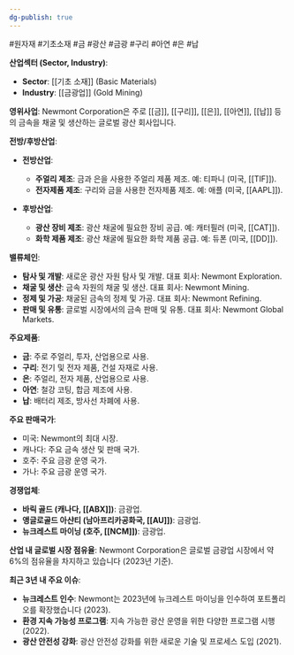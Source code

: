```yaml
---
dg-publish: true
---
```

#원자재 #기초소재 #금 #광산 #금광 #구리 #아연 #은 #납 

**산업섹터 (Sector, Industry)**:

- **Sector**: [[기초 소재]] (Basic Materials)
- **Industry**: [[금광업]] (Gold Mining)

**영위사업**: Newmont Corporation은 주로 [[금]], [[구리]], [[은]], [[아연]], [[납]] 등의 금속을 채굴 및 생산하는 글로벌 광산 회사입니다.

**전방/후방산업**:

- **전방산업**:
    - **주얼리 제조**: 금과 은을 사용한 주얼리 제품 제조. 예: 티파니 (미국, [[TIF]]).
    - **전자제품 제조**: 구리와 금을 사용한 전자제품 제조. 예: 애플 (미국, [[AAPL]]).
      
- **후방산업**:
    - **광산 장비 제조**: 광산 채굴에 필요한 장비 공급. 예: 캐터필러 (미국, [[CAT]]).
    - **화학 제품 제조**: 광산 채굴에 필요한 화학 제품 공급. 예: 듀폰 (미국, [[DD]]).

**밸류체인**:

- **탐사 및 개발**: 새로운 광산 자원 탐사 및 개발. 대표 회사: Newmont Exploration.
- **채굴 및 생산**: 금속 자원의 채굴 및 생산. 대표 회사: Newmont Mining.
- **정제 및 가공**: 채굴된 금속의 정제 및 가공. 대표 회사: Newmont Refining.
- **판매 및 유통**: 글로벌 시장에서의 금속 판매 및 유통. 대표 회사: Newmont Global Markets.

**주요제품**:

- **금**: 주로 주얼리, 투자, 산업용으로 사용.
- **구리**: 전기 및 전자 제품, 건설 자재로 사용.
- **은**: 주얼리, 전자 제품, 산업용으로 사용.
- **아연**: 철강 코팅, 합금 제조에 사용.
- **납**: 배터리 제조, 방사선 차폐에 사용.

**주요 판매국가**:

- 미국: Newmont의 최대 시장.
- 캐나다: 주요 금속 생산 및 판매 국가.
- 호주: 주요 금광 운영 국가.
- 가나: 주요 금광 운영 국가.

**경쟁업체**:

- **바릭 골드 (캐나다, [[ABX]])**: 금광업.
- **앵글로골드 아샨티 (남아프리카공화국, [[AU]])**: 금광업.
- **뉴크레스트 마이닝 (호주, [[NCM]])**: 금광업.

**산업 내 글로벌 시장 점유율**: Newmont Corporation은 글로벌 금광업 시장에서 약 6%의 점유율을 차지하고 있습니다 (2023년 기준).

**최근 3년 내 주요 이슈**:

- **뉴크레스트 인수**: Newmont는 2023년에 뉴크레스트 마이닝을 인수하여 포트폴리오를 확장했습니다 (2023).
- **환경 지속 가능성 프로그램**: 지속 가능한 광산 운영을 위한 다양한 프로그램 시행 (2022).
- **광산 안전성 강화**: 광산 안전성 강화를 위한 새로운 기술 및 프로세스 도입 (2021).